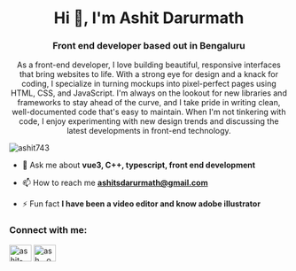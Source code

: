 <h1 align="center">Hi 👋, I'm Ashit Darurmath</h1>
<h3 align="center">Front end developer based out in Bengaluru</h3>

<p align = "center" >As a front-end developer, I love building beautiful, responsive interfaces that bring websites to life. With a strong eye for design and a knack for coding, I specialize in turning mockups into pixel-perfect pages using HTML, CSS, and JavaScript. I'm always on the lookout for new libraries and frameworks to stay ahead of the curve, and I take pride in writing clean, well-documented code that's easy to maintain. When I'm not tinkering with code, I enjoy experimenting with new design trends and discussing the latest developments in front-end technology.</p>

<p align="left"> <img src="https://komarev.com/ghpvc/?username=ashit743&label=Profile%20views&color=0e75b6&style=flat" alt="ashit743" /> </p>

- 💬 Ask me about **vue3, C++, typescript, front end development**

- 📫 How to reach me **ashitsdarurmath@gmail.com**

- ⚡ Fun fact **I have been a video editor and know adobe illustrator**

<h3 align="left">Connect with me:</h3>
<p align="left">
<a href="https://linkedin.com/in/ashit-darurmath" target="blank"><img align="center" src="https://raw.githubusercontent.com/rahuldkjain/github-profile-readme-generator/master/src/images/icons/Social/linked-in-alt.svg" alt="ashit-darurmath" height="30" width="40" /></a>
<a href="https://instagram.com/ash__o7" target="blank"><img align="center" src="https://raw.githubusercontent.com/rahuldkjain/github-profile-readme-generator/master/src/images/icons/Social/instagram.svg" alt="ash__o7" height="30" width="40" /></a>

